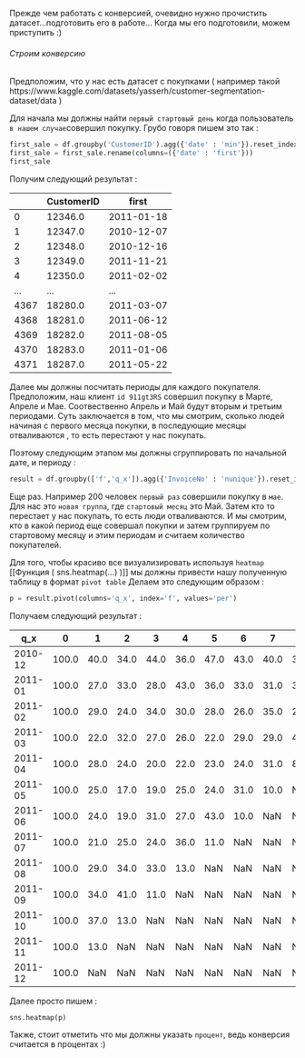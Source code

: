 Прежде чем работать с конверсией, очевидно нужно прочистить датасет...подготовить его в работе...
Когда мы его подготовили, можем приступить :)
<h6>Строим конверсию</h6>
Предположим, что у нас есть датасет с покупками ( например такой https://www.kaggle.com/datasets/yasserh/customer-segmentation-dataset/data )

Для начала мы должны найти `первый стартовый день` когда пользователь `в нашем случае`совершил покупку. Грубо говоря пишем это так : 

```python
first_sale = df.groupby('CustomerID').agg({'date' : 'min'}).reset_index()
first_sale = first_sale.rename(columns=({'date' : 'first'}))
first_sale
```

Получим следующий результат :

|      | CustomerID | first      |
| ---- | ---------- | ---------- |
| 0    | 12346.0    | 2011-01-18 |
| 1    | 12347.0    | 2010-12-07 |
| 2    | 12348.0    | 2010-12-16 |
| 3    | 12349.0    | 2011-11-21 |
| 4    | 12350.0    | 2011-02-02 |
| ...  | ...        | ...        |
| 4367 | 18280.0    | 2011-03-07 |
| 4368 | 18281.0    | 2011-06-12 |
| 4369 | 18282.0    | 2011-08-05 |
| 4370 | 18283.0    | 2011-01-06 |
| 4371 | 18287.0    | 2011-05-22 |
Далее мы должны посчитать периоды для каждого покупателя. Предположим, наш клиент `id 911gt3RS` совершил покупку в Марте, Апреле и Мае. Соотвественно Апрель и Май будут вторым и третьим периодами. Суть заключается в том, что мы смотрим, сколько людей начиная с первого месяца покупки, в последующие месяцы отваливаются , то есть перестают у нас покупать. 

Поэтому следующим этапом мы должны сгруппировать по начальной дате, и периоду : 

```python 
result = df.groupby(['f','q_x']).agg({'InvoiceNo' : 'nunique'}).reset_index()
```

Еще раз. Например 200 человек `первый раз` совершили покупку в `мае`. Для нас это `новая группа`, где `стартовый месяц` это Май. Затем кто то перестает у нас покупать, то есть люди отваливаются. И мы смотрим, кто в какой период еще совершал покупки и затем группируем по стартовому месяцу и этим периодам и считаем количество покупателей. 

Для того, чтобы красиво все визуализировать используя `heatmap` [[Функция ( sns.heatmap(...) )]]  мы должны привести нашу полученную таблицу в формат `pivot table`
Делаем это следующим образом : 

```python 
p = result.pivot(columns='q_x', index='f', values='per')
```

Получаем следующий результат : 

| q_x     | 0     | 1    | 2    | 3    | 4    | 5    | 6    | 7    | 8    | 9    | 10   | 11   | 12   |
| ------- | ----- | ---- | ---- | ---- | ---- | ---- | ---- | ---- | ---- | ---- | ---- | ---- | ---- |
| 2010-12 | 100.0 | 40.0 | 34.0 | 44.0 | 36.0 | 47.0 | 43.0 | 40.0 | 39.0 | 47.0 | 45.0 | 66.0 | 23.0 |
| 2011-01 | 100.0 | 27.0 | 33.0 | 28.0 | 43.0 | 36.0 | 33.0 | 31.0 | 35.0 | 43.0 | 52.0 | 16.0 | NaN  |
| 2011-02 | 100.0 | 29.0 | 24.0 | 34.0 | 30.0 | 28.0 | 26.0 | 35.0 | 29.0 | 39.0 | 8.0  | NaN  | NaN  |
| 2011-03 | 100.0 | 22.0 | 32.0 | 27.0 | 26.0 | 22.0 | 29.0 | 29.0 | 41.0 | 9.0  | NaN  | NaN  | NaN  |
| 2011-04 | 100.0 | 28.0 | 24.0 | 20.0 | 22.0 | 23.0 | 24.0 | 31.0 | 8.0  | NaN  | NaN  | NaN  | NaN  |
| 2011-05 | 100.0 | 25.0 | 17.0 | 19.0 | 25.0 | 24.0 | 31.0 | 10.0 | NaN  | NaN  | NaN  | NaN  | NaN  |
| 2011-06 | 100.0 | 24.0 | 19.0 | 31.0 | 27.0 | 43.0 | 10.0 | NaN  | NaN  | NaN  | NaN  | NaN  | NaN  |
| 2011-07 | 100.0 | 21.0 | 25.0 | 24.0 | 36.0 | 11.0 | NaN  | NaN  | NaN  | NaN  | NaN  | NaN  | NaN  |
| 2011-08 | 100.0 | 29.0 | 34.0 | 33.0 | 13.0 | NaN  | NaN  | NaN  | NaN  | NaN  | NaN  | NaN  | NaN  |
| 2011-09 | 100.0 | 34.0 | 41.0 | 11.0 | NaN  | NaN  | NaN  | NaN  | NaN  | NaN  | NaN  | NaN  | NaN  |
| 2011-10 | 100.0 | 37.0 | 13.0 | NaN  | NaN  | NaN  | NaN  | NaN  | NaN  | NaN  | NaN  | NaN  | NaN  |
| 2011-11 | 100.0 | 13.0 | NaN  | NaN  | NaN  | NaN  | NaN  | NaN  | NaN  | NaN  | NaN  | NaN  | NaN  |
| 2011-12 | 100.0 | NaN  | NaN  | NaN  | NaN  | NaN  | NaN  | NaN  | NaN  | NaN  | NaN  | NaN  | NaN  |

Далее просто пишем : 

```python 
sns.heatmap(p)
```

Также, стоит отметить что мы должны указать `процент`, ведь конверсия считается в процентах :)

